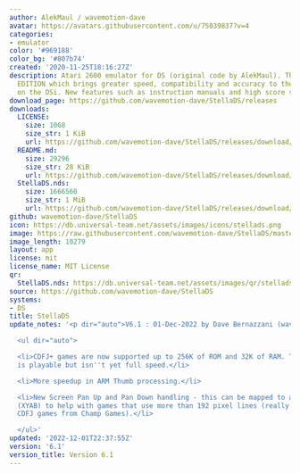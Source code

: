 ```yaml
---
author: AlekMaul / wavemotion-dave
avatar: https://avatars.githubusercontent.com/u/75039837?v=4
categories:
- emulator
color: '#969188'
color_bg: '#807b74'
created: '2020-11-25T18:16:27Z'
description: Atari 2600 emulator for DS (original code by AlekMaul). This is the PHOENIX
  EDITION which brings greater speed, compatibility and accuracy to the emulation
  on the DSi. New features such as instruction manuals and high score support included!
download_page: https://github.com/wavemotion-dave/StellaDS/releases
downloads:
  LICENSE:
    size: 1068
    size_str: 1 KiB
    url: https://github.com/wavemotion-dave/StellaDS/releases/download/6.1/LICENSE
  README.md:
    size: 29296
    size_str: 28 KiB
    url: https://github.com/wavemotion-dave/StellaDS/releases/download/6.1/README.md
  StellaDS.nds:
    size: 1666560
    size_str: 1 MiB
    url: https://github.com/wavemotion-dave/StellaDS/releases/download/6.1/StellaDS.nds
github: wavemotion-dave/StellaDS
icon: https://db.universal-team.net/assets/images/icons/stellads.png
image: https://raw.githubusercontent.com/wavemotion-dave/StellaDS/master/arm9/gfx/bgTop.png
image_length: 10279
layout: app
license: mit
license_name: MIT License
qr:
  StellaDS.nds: https://db.universal-team.net/assets/images/qr/stellads-nds.png
source: https://github.com/wavemotion-dave/StellaDS
systems:
- DS
title: StellaDS
update_notes: '<p dir="auto">V6.1 : 01-Dec-2022 by Dave Bernazzani (wavemotion)</p>

  <ul dir="auto">

  <li>CDFJ+ games are now supported up to 256K of ROM and 32K of RAM. Turbo Arcade
  is playable but isn''t yet full speed.</li>

  <li>More speedup in ARM Thumb processing.</li>

  <li>New Screen Pan Up and Pan Down handling - this can be mapped to any DS button
  (XYAB) to help with games that use more than 192 pixel lines (really useful for
  CDFJ games from Champ Games).</li>

  </ul>'
updated: '2022-12-01T22:37:55Z'
version: '6.1'
version_title: Version 6.1
---
```

